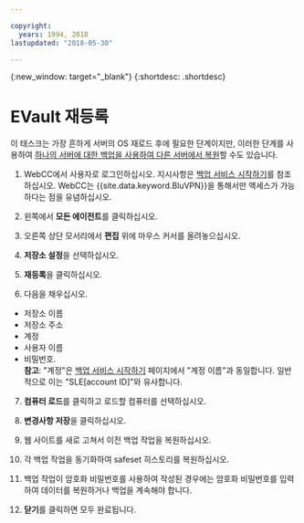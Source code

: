 ```yaml
---

copyright:
  years: 1994, 2018
lastupdated: "2018-05-30"

---
```

{:new_window: target="_blank"}
{:shortdesc: .shortdesc}

# EVault 재등록

이 태스크는 가장 흔하게 서버의 OS 재로드 후에 필요한 단계이지만, 이러한 단계를 사용하여 [하나의 서버에 대한 백업을 사용하여 다른 서버에서 복원](restore-from-another-computer.html)할 수도 있습니다. 

1. WebCC에서 사용자로 로그인하십시오. 지시사항은 [백업 서비스 시작하기](/docs/infrastructure/Backup/index.html)를 참조하십시오. WebCC는 {{site.data.keyword.BluVPN}}을 통해서만 액세스가 가능하다는 점을 유념하십시오. 

2. 왼쪽에서 **모든 에이전트**를 클릭하십시오. 

3. 오른쪽 상단 모서리에서 **편집** 위에 마우스 커서를 올려놓으십시오. 

4. **저장소 설정**을 선택하십시오. 

5. **재등록**을 클릭하십시오. 

6. 다음을 채우십시오.  
  - 저장소 이름
  - 저장소 주소
  - 계정
  - 사용자 이름
  - 비밀번호. <br/>
  **참고**: "계정"은 [백업 서비스 시작하기](index.html) 페이지에서 "계정 이름"과 동일합니다. 일반적으로 이는 "SLE[account ID]"와 유사합니다. 

7. **컴퓨터 로드**를 클릭하고 로드할 컴퓨터를 선택하십시오. 

8. **변경사항 저장**을 클릭하십시오. 

9. 웹 사이트를 새로 고쳐서 이전 백업 작업을 복원하십시오. 

10. 각 백업 작업을 동기화하여 safeset 히스토리를 복원하십시오.  

11. 백업 작업이 암호화 비밀번호를 사용하여 작성된 경우에는 암호화 비밀번호를 입력하여 데이터를 복원하거나 백업을 계속해야 합니다. 

12. **닫기**를 클릭하면 모두 완료됩니다. 
